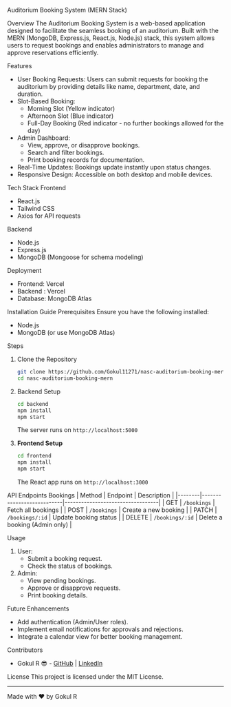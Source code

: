 Auditorium Booking System (MERN Stack)

Overview
The Auditorium Booking System is a web-based application designed to facilitate the seamless booking of an auditorium. Built with the MERN (MongoDB, Express.js, React.js, Node.js) stack, this system allows users to request bookings and enables administrators to manage and approve reservations efficiently.

Features
- User Booking Requests: Users can submit requests for booking the auditorium by providing details like name, department, date, and duration.
- Slot-Based Booking:
  - Morning Slot (Yellow indicator)
  - Afternoon Slot (Blue indicator)
  - Full-Day Booking (Red indicator - no further bookings allowed for the day)
- Admin Dashboard:
  - View, approve, or disapprove bookings.
  - Search and filter bookings.
  - Print booking records for documentation.
- Real-Time Updates: Bookings update instantly upon status changes.
- Responsive Design: Accessible on both desktop and mobile devices.

 Tech Stack
 Frontend
- React.js
- Tailwind CSS
- Axios for API requests

Backend
- Node.js
- Express.js
- MongoDB (Mongoose for schema modeling)

Deployment
- Frontend: Vercel
- Backend : Vercel
- Database: MongoDB Atlas

Installation Guide
 Prerequisites
Ensure you have the following installed:
- Node.js
- MongoDB (or use MongoDB Atlas)

 Steps
1. Clone the Repository
   ```sh
   git clone https://github.com/Gokul11271/nasc-auditorium-booking-mern.git
   cd nasc-auditorium-booking-mern
   ```

2. Backend Setup
   ```sh
   cd backend
   npm install
   npm start
   ```
   The server runs on `http://localhost:5000`

3. **Frontend Setup**
   ```sh
   cd frontend
   npm install
   npm start
   ```
   The React app runs on `http://localhost:3000`

API Endpoints
 Bookings
| Method | Endpoint                  | Description                      |
|--------|---------------------------|----------------------------------|
| GET    | `/bookings`               | Fetch all bookings              |
| POST   | `/bookings`               | Create a new booking            |
| PATCH  | `/bookings/:id`           | Update booking status           |
| DELETE | `/bookings/:id`           | Delete a booking (Admin only)   |

Usage
1. User:
   - Submit a booking request.
   - Check the status of bookings.
2. Admin:
   - View pending bookings.
   - Approve or disapprove requests.
   - Print booking details.

 Future Enhancements
- Add authentication (Admin/User roles).
- Implement email notifications for approvals and rejections.
- Integrate a calendar view for better booking management.

 Contributors
- Gokul R 😎 - [GitHub](https://github.com/Gokul11271) | [LinkedIn](https://linkedin.com/in/gokul04developer)

License
This project is licensed under the MIT License.

---
Made with ❤️ by Gokul R

